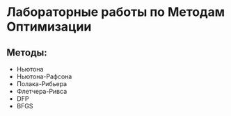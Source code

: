 # Лабораторные работы по Методам Оптимизации

## Методы:

- Ньютона
- Ньютона-Рафсона
- Полака-Рибьера
- Флетчера-Ривса
- DFP
- BFGS